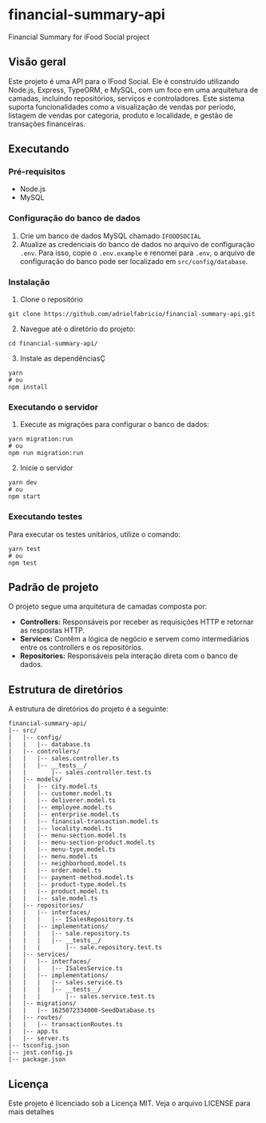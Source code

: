 # financial-summary-api
Financial Summary for iFood Social project

## Visão geral
Este projeto é uma API para o IFood Social. Ele é construído utilizando Node.js, Express, TypeORM, e MySQL, com um foco em uma arquitetura de camadas, incluindo repositórios, serviços e controladores. Este sistema suporta funcionalidades como a visualização de vendas por período, listagem de vendas por categoria, produto e localidade, e gestão de transações financeiras.

## Executando

### Pré-requisitos

- Node.js
- MySQL

### Configuração do banco de dados

1. Crie um banco de dados MySQL chamado `IFOODSOCIAL`
2. Atualize as credenciais do banco de dados no arquivo de configuração `.env`. Para isso, copie o `.env.example` e renomei para `.env`, o arquivo de configuração do banco pode ser localizado em `src/config/database`.

### Instalação
1. Clone o repositório
```
git clone https://github.com/adrielfabricio/financial-summary-api.git
```

2. Navegue até o diretório do projeto:
```
cd financial-summary-api/
```

3. Instale as dependênciasÇ
```
yarn
# ou
npm install
```

### Executando o servidor
1. Execute as migrações para configurar o banco de dados:
```
yarn migration:run
# ou
npm run migration:run
```

2. Inicie o servidor
```
yarn dev
# ou
npm start
```

### Executando testes
Para executar os testes unitários, utilize o comando:
```
yarn test
# ou
npm test
```

## Padrão de projeto
O projeto segue uma arquitetura de camadas composta por:

- **Controllers:** Responsáveis por receber as requisições HTTP e retornar as respostas HTTP.
- **Services:** Contêm a lógica de negócio e servem como intermediários entre os controllers e os repositórios.
- **Repositories:** Responsáveis pela interação direta com o banco de dados.

## Estrutura de diretórios
A estrutura de diretórios do projeto é a seguinte:

```
financial-summary-api/
|-- src/
|   |-- config/
|   |   |-- database.ts
|   |-- controllers/
|   |   |-- sales.controller.ts
|   |   |-- __tests__/
|   |       |-- sales.controller.test.ts
|   |-- models/
|   |   |-- city.model.ts
|   |   |-- customer.model.ts
|   |   |-- deliverer.model.ts
|   |   |-- employee.model.ts
|   |   |-- enterprise.model.ts
|   |   |-- financial-transaction.model.ts
|   |   |-- locality.model.ts
|   |   |-- menu-section.model.ts
|   |   |-- menu-section-product.model.ts
|   |   |-- menu-type.model.ts
|   |   |-- menu.model.ts
|   |   |-- neighborhood.model.ts
|   |   |-- order.model.ts
|   |   |-- payment-method.model.ts
|   |   |-- product-type.model.ts
|   |   |-- product.model.ts
|   |   |-- sale.model.ts
|   |-- repositories/
|   |   |-- interfaces/
|   |   |   |-- ISalesRepository.ts
|   |   |-- implementations/
|   |   |   |-- sale.repository.ts
|   |   |   |-- __tests__/
|   |   |       |-- sale.repository.test.ts
|   |-- services/
|   |   |-- interfaces/
|   |   |   |-- ISalesService.ts
|   |   |-- implementations/
|   |   |   |-- sales.service.ts
|   |   |   |-- __tests__/
|   |   |       |-- sales.service.test.ts
|   |-- migrations/
|   |   |-- 1625072334000-SeedDatabase.ts
|   |-- routes/
|   |   |-- transactionRoutes.ts
|   |-- app.ts
|   |-- server.ts
|-- tsconfig.json
|-- jest.config.js
|-- package.json
```

## Licença
Este projeto é licenciado sob a Licença MIT. Veja o arquivo LICENSE para mais detalhes